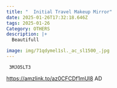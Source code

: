 ```yaml
---
title: "  Initial Travel Makeup Mirror"
date: 2025-01-26T17:32:18.646Z
tags: 2025-01-26
Category: OTHERS
description: |+
  Beautifull

image: img/71qdymel1sl._ac_sl1500_.jpg
---
```



<pre class="language-javascript"><code

class="language-javascript"> 3MJO5LT3 </code></pre>

https://amzlink.to/az0CFCDf1mUl8
AD